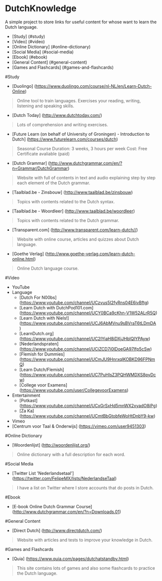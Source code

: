 # DutchKnowledge

A simple project to store links for useful content for whose want to learn the Dutch language.

<!-- toc -->
* [Study] (#study)
* [Video] (#video)
* [Online Dictionary] (#online-dictionary)
* [Social Media] (#social-media)
* [Ebook] (#ebook)
* [General Content] (#general-content)
* [Games and Flashcards] (#games-and-flashcards)
<!-- toc stop -->

#Study
* [Duolingo] (https://www.duolingo.com/course/nl-NL/en/Learn-Dutch-Online)
> Online tool to train languages. Exercises your reading, writing, listening and speaking skills.

* [Dutch Today] (http://www.dutchtoday.com/)
> Lots of comprehension and writing exercises.

* [Future Learn (on behalf of University of Groningen) - Introduction to Dutch] (https://www.futurelearn.com/courses/dutch)
> Seasonal Course
> Duration: 3 weeks, 3 hours per week
> Cost: Free
> Certificate avaliable (paid)

* [Dutch Grammar] (http://www.dutchgrammar.com/en/?n=Grammar/DutchGrammar)
> Website with full of contents in text and audio explaining step by step each element of the Dutch grammar.

* [Taalblad.be - Zinsbouw] (http://www.taalblad.be/zinsbouw)
> Topics with contents related to the Dutch syntax. 

* [Taalblad.be - Woordleer] (http://www.taalblad.be/woordleer)
> Topics with contents related to the Dutch grammar. 

* [Transparent.com] (http://www.transparent.com/learn-dutch//)
> Website with online course, articles and quizzes about Dutch language.

* [Goethe Verlag] (http://www.goethe-verlag.com/learn-dutch-online.html)
> Online Dutch language course. 

#Video
* YouTube
 * Language
   * [Dutch For N00bs] (https://www.youtube.com/channel/UCzvus5I2fyRns04E6ivBftg)
   * [Learn Dutch with DutchPod101.com] (https://www.youtube.com/channel/UCY0BCa9cKhn-V1W52ALrR5Q)
   * [Learn Dutch with Niels!] (https://www.youtube.com/channel/UCJ6AbMVnu9sBVraT6tLDmDA)
   * [LearnDutch.org] (https://www.youtube.com/channel/UC2IYiaH8iDXjJHblQIYPAyw)
   * [Nederlandspraten] (https://www.youtube.com/channel/UCiZCD7i0IDoeGA97Ifp5cSw)
   * [Flemish for Dummies] (https://www.youtube.com/channel/UCmJU9HnrxqIKOBKD96FPNmQ)
   * [Learn Dutch/Flemish] (https://www.youtube.com/channel/UC7PuHIsZ3PQHWMDXS8pyDcw)
   * [College voor Examens] (https://www.youtube.com/user/CollegevoorExamens)
 * Entertainment
   * [Potkast] (https://www.youtube.com/channel/UCxGrSxHd5mnWX2xyadO8iPg)
   * [Za Ka] (https://www.youtube.com/channel/UCmtBbGtobfeWoHtDnbY9-kw)
* Vimeo
 * [Centrum voor Taal & Onderwijs] (https://vimeo.com/user9451303)

#Online Dictionary
* [Woordenlijst] (http://woordenlijst.org/)

> Online dictionary with a full description for each word.

#Social Media
* [Twitter List 'Nederlandsetaal'] (https://twitter.com/FelipeMX/lists/NederlandseTaal)

> I have a list on Twitter where I store accounts that do posts in Dutch.

#Ebook
* [E-book Online Dutch Grammar Course] (http://www.dutchgrammar.com/en/?n=Downloads.01)

#General Content
* [Direct Dutch] (http://www.directdutch.com/)
> Website with articles and tests to improve your knowledge in Dutch.

#Games and Flashcards
* [Quia] (https://www.quia.com/pages/dutchatstandby.html)
> This site contains lots of games and also some flashcards to practice the Dutch language.
